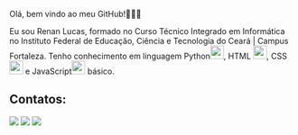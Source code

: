 Olá, bem vindo ao meu GitHub!🙋‍♂️🤝

  Eu sou Renan Lucas, formado no Curso Técnico Integrado em Informática no Instituto Federal de Educação, Ciência e Tecnologia do Ceará | Campus Fortaleza.
  Tenho conhecimento em linguagem Python<img src="https://cdn.jsdelivr.net/gh/devicons/devicon/icons/python/python-original.svg" style="height: 24px"/>, HTML <img src="https://cdn.jsdelivr.net/gh/devicons/devicon/icons/html5/html5-original.svg" style="height: 24px"/>, CSS<img src="https://cdn.jsdelivr.net/gh/devicons/devicon/icons/css3/css3-original.svg" style="height: 24px" /> e JavaScript<img src="https://cdn.jsdelivr.net/gh/devicons/devicon/icons/javascript/javascript-original.svg" style="height: 24px"/> básico.

## Contatos:

<div>
<a href="https://instagram.com/renan.moura85" target="_blank"><img src="https://img.shields.io/badge/-Instagram-%23E4405F?style=for-the-badge&logo=instagram&logoColor=white" target="_blank"></a>
<a href = "mailto:contato@renanlm691.com"><img src="https://img.shields.io/badge/Gmail-D14836?style=for-the-badge&logo=gmail&logoColor=white" target="_blank"></a>
<a href="https://www.linkedin.com/in/renan-lucas-515509227" target="_blank"><img src="https://img.shields.io/badge/-LinkedIn-%230077B5?style=for-the-badge&logo=linkedin&logoColor=white" target="_blank"></a>   
</div>
